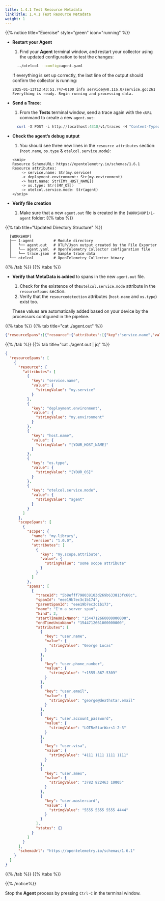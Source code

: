 ```yaml
---
title: 1.4.1 Test Resource Metadata
linkTitle: 1.4.1 Test Resource Metadata
weight: 1
---
```

{{% notice title="Exercise" style="green" icon="running" %}}

- **Restart your Agent**
  1. Find your **Agent** terminal window, and restart your collector using the updated configuration to test the changes:

  ```bash
    ../otelcol --config=agent.yaml
  ```

    If everything is set up correctly, the last line of the output should confirm the collector is running:

    ```text
    2025-01-13T12:43:51.747+0100 info service@v0.116.0/service.go:261 Everything is ready. Begin running and processing data.
    ```

- **Send a Trace**:
  1. From the **Tests** terminal window, send a trace again with the `cURL` command to create a new `agent.out`:

    ```ps1
      curl -X POST -i http://localhost:4318/v1/traces -H "Content-Type: application/json" -d "@trace.json"
    ```

- **Check the agent’s debug output**
  1. You should see three new lines in the `resource attributes` section: (`host.name`, `os.type` & `otelcol.service.mode`):

    ```text
    <snip>
    Resource SchemaURL: https://opentelemetry.io/schemas/1.6.1
    Resource attributes:
        -> service.name: Str(my.service)
        -> deployment.environment: Str(my.environment)
        -> host.name: Str([MY_HOST_NAME])
        -> os.type: Str([MY_OS])
        -> otelcol.service.mode: Str(agent)
    </snip>
    ```

- **Verify file creation**
  1. Make sure that a new `agent.out` file is created in the `[WORKSHOP]/1-agent` folder:
{{% tabs %}}

{{% tab title="Updated Directory Structure" %}}

```text
  [WORKSHOP]
  ├── 1-agent         # Module directory
  │   └── agent.out   # OTLP/Json output created by the File Exporter
  │   └── agent.yaml  # OpenTelemetry Collector configuration file
  │   └── trace.json  # Sample trace data
  └── otelcol         # OpenTelemetry Collector binary
```

{{% /tab %}}
{{% /tabs %}}

- **Verify that MetaData is added** to spans in the new `agent.out` file.
  1. Check for the existence of the`otelcol.service.mode` attribute in the `resourceSpans` section.
  2. Verify that the `resourcedetection` attributes (`host.name` and `os.type`) exist too.

  These values are automatically added based on your device by the processors configured in the pipeline.

{{% tabs %}}
{{% tab title="cat ./agent.out" %}}

```json
{"resourceSpans":[{"resource":{"attributes":[{"key":"service.name","value":{"stringValue":"my.service"}},{"key":"deployment.environment","value":{"stringValue":"my.environment"}},{"key":"host.name","value":{"stringValue":"[YOUR_HOST_NAME]"}},{"key":"os.type","value":{"stringValue":"[YOUR_OS]"}},{"key":"otelcol.service.mode","value":{"stringValue":"agent"}}]},"scopeSpans":[{"scope":{"name":"my.library","version":"1.0.0","attributes":[{"key":"my.scope.attribute","value":{"stringValue":"some scope attribute"}}]},"spans":[{"traceId":"5b8efff798038103d269b633813fc60c","spanId":"eee19b7ec3c1b174","parentSpanId":"eee19b7ec3c1b173","name":"I'm a server span","kind":2,"startTimeUnixNano":"1544712660000000000","endTimeUnixNano":"1544712661000000000","attributes":[{"key":"user.name","value":{"stringValue":"George Lucas"}},{"key":"user.phone_number","value":{"stringValue":"+1555-867-5309"}},{"key":"user.email","value":{"stringValue":"george@deathstar.email"}},{"key":"user.account_password","value":{"stringValue":"LOTR\u003eStarWars1-2-3"}},{"key":"user.visa","value":{"stringValue":"4111 1111 1111 1111"}},{"key":"user.amex","value":{"stringValue":"3782 822463 10005"}},{"key":"user.mastercard","value":{"stringValue":"5555 5555 5555 4444"}}],"status":{}}]}],"schemaUrl":"https://opentelemetry.io/schemas/1.6.1"}]}
```

{{% /tab %}}
{{% tab title="cat ./agent.out | jq" %}}

```json
{
  "resourceSpans": [
    {
      "resource": {
        "attributes": [
          {
            "key": "service.name",
            "value": {
              "stringValue": "my.service"
            }
          },
          {
            "key": "deployment.environment",
            "value": {
              "stringValue": "my.environment"
            }
          },
          {
            "key": "host.name",
            "value": {
              "stringValue": "[YOUR_HOST_NAME]"
            }
          },
          {
            "key": "os.type",
            "value": {
              "stringValue": "[YOUR_OS]"
            }
          },
          {
            "key": "otelcol.service.mode",
            "value": {
              "stringValue": "agent"
            }
          }
        ]
      },
      "scopeSpans": [
        {
          "scope": {
            "name": "my.library",
            "version": "1.0.0",
            "attributes": [
              {
                "key": "my.scope.attribute",
                "value": {
                  "stringValue": "some scope attribute"
                }
              }
            ]
          },
          "spans": [
            {
              "traceId": "5b8efff798038103d269b633813fc60c",
              "spanId": "eee19b7ec3c1b174",
              "parentSpanId": "eee19b7ec3c1b173",
              "name": "I'm a server span",
              "kind": 2,
              "startTimeUnixNano": "1544712660000000000",
              "endTimeUnixNano": "1544712661000000000",
              "attributes": [
                {
                  "key": "user.name",
                  "value": {
                    "stringValue": "George Lucas"
                  }
                },
                {
                  "key": "user.phone_number",
                  "value": {
                    "stringValue": "+1555-867-5309"
                  }
                },
                {
                  "key": "user.email",
                  "value": {
                    "stringValue": "george@deathstar.email"
                  }
                },
                {
                  "key": "user.account_password",
                  "value": {
                    "stringValue": "LOTR>StarWars1-2-3"
                  }
                },
                {
                  "key": "user.visa",
                  "value": {
                    "stringValue": "4111 1111 1111 1111"
                  }
                },
                {
                  "key": "user.amex",
                  "value": {
                    "stringValue": "3782 822463 10005"
                  }
                },
                {
                  "key": "user.mastercard",
                  "value": {
                    "stringValue": "5555 5555 5555 4444"
                  }
                }
              ],
              "status": {}
            }
          ]
        }
      ],
      "schemaUrl": "https://opentelemetry.io/schemas/1.6.1"
    }
  ]
}
```

{{% /tab %}}
{{% /tabs %}}

{{% /notice%}}

Stop the **Agent** process by pressing `Ctrl-C` in the terminal window.
